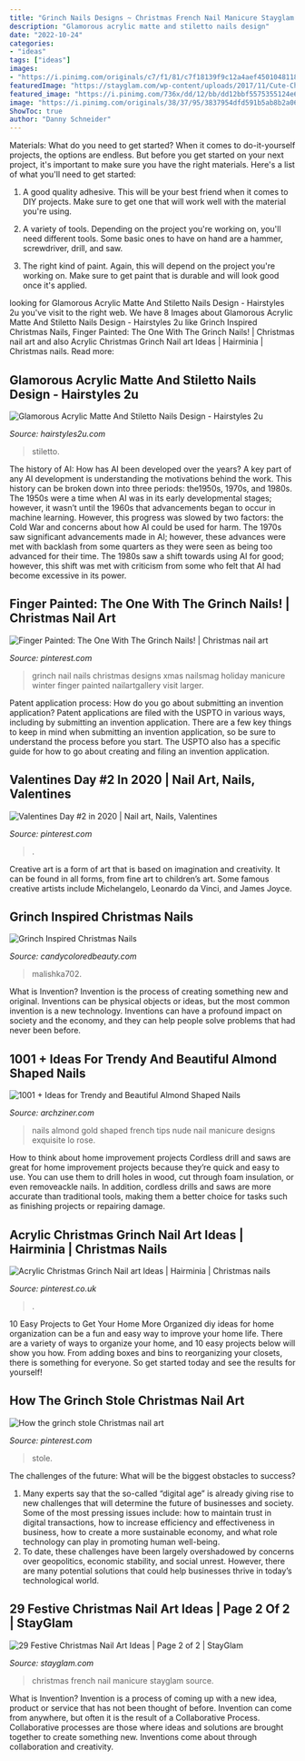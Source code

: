 ```yaml
---
title: "Grinch Nails Designs ~ Christmas French Nail Manicure Stayglam Source"
description: "Glamorous acrylic matte and stiletto nails design"
date: "2022-10-24"
categories:
- "ideas"
tags: ["ideas"]
images:
- "https://i.pinimg.com/originals/c7/f1/81/c7f18139f9c12a4aef4501048118dde6.jpg"
featuredImage: "https://stayglam.com/wp-content/uploads/2017/11/Cute-Christmas-French-Manicure.jpg"
featured_image: "https://i.pinimg.com/736x/dd/12/bb/dd12bbf5575355124e6ceaa285629c10.jpg"
image: "https://i.pinimg.com/originals/38/37/95/3837954dfd591b5ab8b2a06f9f7d8165.jpg"
ShowToc: true
author: "Danny Schneider"
---
```



Materials: What do you need to get started?
When it comes to do-it-yourself projects, the options are endless. But before you get started on your next project, it's important to make sure you have the right materials. Here's a list of what you'll need to get started:
1. A good quality adhesive. This will be your best friend when it comes to DIY projects. Make sure to get one that will work well with the material you're using.

2. A variety of tools. Depending on the project you're working on, you'll need different tools. Some basic ones to have on hand are a hammer, screwdriver, drill, and saw.

3. The right kind of paint. Again, this will depend on the project you're working on. Make sure to get paint that is durable and will look good once it's applied.


	

		
looking for Glamorous Acrylic Matte And Stiletto Nails Design - Hairstyles 2u you've visit to the right web. We have 8 Images about Glamorous Acrylic Matte And Stiletto Nails Design - Hairstyles 2u like Grinch Inspired Christmas Nails, Finger Painted: The One With The Grinch Nails! | Christmas nail art and also Acrylic Christmas Grinch Nail art Ideas | Hairminia | Christmas nails. Read more:
		
    
## Glamorous Acrylic Matte And Stiletto Nails Design - Hairstyles 2u

<img loading=lazy src="https://live.staticflickr.com/65535/47651810601_cec701a750_o.jpg" onerror="this.onerror=null;this.src='https://tse3.mm.bing.net/th?id=OIP.shkPP_vZE8KR6b4lc6I18wHaO0&amp;pid=15.1';" alt="Glamorous Acrylic Matte And Stiletto Nails Design - Hairstyles 2u">

_Source: hairstyles2u.com_

>stiletto. 

	

The history of AI: How has AI been developed over the years?
A key part of any AI development is understanding the motivations behind the work. This history can be broken down into three periods: the1950s, 1970s, and 1980s. The 1950s were a time when AI was in its early developmental stages; however, it wasn’t until the 1960s that advancements began to occur in machine learning. However, this progress was slowed by two factors: the Cold War and concerns about how AI could be used for harm. The 1970s saw significant advancements made in AI; however, these advances were met with backlash from some quarters as they were seen as being too advanced for their time. The 1980s saw a shift towards using AI for good; however, this shift was met with criticism from some who felt that AI had become excessive in its power.

    
## Finger Painted: The One With The Grinch Nails! | Christmas Nail Art

<img loading=lazy src="https://i.pinimg.com/originals/38/37/95/3837954dfd591b5ab8b2a06f9f7d8165.jpg" onerror="this.onerror=null;this.src='https://tse3.mm.bing.net/th?id=OIP.AD9eYFOANWvOBhqRASIhnQHaE8&amp;pid=15.1';" alt="Finger Painted: The One With The Grinch Nails! | Christmas nail art">

_Source: pinterest.com_

>grinch nail nails christmas designs xmas nailsmag holiday manicure winter finger painted nailartgallery visit larger. 

	

Patent application process: How do you go about submitting an invention application?
Patent applications are filed with the USPTO in various ways, including by submitting an invention application. There are a few key things to keep in mind when submitting an invention application, so be sure to understand the process before you start. The USPTO also has a specific guide for how to go about creating and filing an invention application.

    
## Valentines Day #2 In 2020 | Nail Art, Nails, Valentines

<img loading=lazy src="https://i.pinimg.com/736x/4d/e2/07/4de20739bbb06a2a89e0bf9a3d6ea1a7.jpg" onerror="this.onerror=null;this.src='https://tse3.mm.bing.net/th?id=OIP.5HCw_j-gY1NvkLMSYgd8PgHaHa&amp;pid=15.1';" alt="Valentines Day #2 in 2020 | Nail art, Nails, Valentines">

_Source: pinterest.com_

>. 

	

Creative art is a form of art that is based on imagination and creativity. It can be found in all forms, from fine art to children’s art. Some famous creative artists include Michelangelo, Leonardo da Vinci, and James Joyce.

    
## Grinch Inspired Christmas Nails

<img loading=lazy src="https://www.candycoloredbeauty.com/wp-content/uploads/2019/12/Grinch-nails-1024x1024.jpg" onerror="this.onerror=null;this.src='https://tse3.mm.bing.net/th?id=OIP.zeXOk7Hdq81d-XBrlZYeoQHaHa&amp;pid=15.1';" alt="Grinch Inspired Christmas Nails">

_Source: candycoloredbeauty.com_

>malishka702. 

	

What is Invention?
Invention is the process of creating something new and original. Inventions can be physical objects or ideas, but the most common invention is a new technology. Inventions can have a profound impact on society and the economy, and they can help people solve problems that had never been before.

    
## 1001 + Ideas For Trendy And Beautiful Almond Shaped Nails

<img loading=lazy src="https://archziner.com/wp-content/uploads/2018/08/gold-details-and-white-french-tips-decorating-eight-pointy-nails-in-a-nude-pink-color-worn-on-two-pale-hands-seen-in-close-up.jpg" onerror="this.onerror=null;this.src='https://tse3.mm.bing.net/th?id=OIP.lwYUdpwLelw0eCxBrDMC0wHaHa&amp;pid=15.1';" alt="1001 + Ideas for Trendy and Beautiful Almond Shaped Nails">

_Source: archziner.com_

>nails almond gold shaped french tips nude nail manicure designs exquisite lo rose. 

	

How to think about home improvement projects
Cordless drill and saws are great for home improvement projects because they’re quick and easy to use. You can use them to drill holes in wood, cut through foam insulation, or even removeackle nails. In addition, cordless drills and saws are more accurate than traditional tools, making them a better choice for tasks such as finishing projects or repairing damage.

    
## Acrylic Christmas Grinch Nail Art Ideas | Hairminia | Christmas Nails

<img loading=lazy src="https://i.pinimg.com/736x/dd/12/bb/dd12bbf5575355124e6ceaa285629c10.jpg" onerror="this.onerror=null;this.src='https://tse4.mm.bing.net/th?id=OIP.IDb669S9dp1jJBiJbpHqMQHaJd&amp;pid=15.1';" alt="Acrylic Christmas Grinch Nail art Ideas | Hairminia | Christmas nails">

_Source: pinterest.co.uk_

>. 

	

10 Easy Projects to Get Your Home More Organized
diy ideas for home organization can be a fun and easy way to improve your home life. There are a variety of ways to organize your home, and 10 easy projects below will show you how. From adding boxes and bins to reorganizing your closets, there is something for everyone. So get started today and see the results for yourself!

    
## How The Grinch Stole Christmas Nail Art

<img loading=lazy src="https://i.pinimg.com/originals/c7/f1/81/c7f18139f9c12a4aef4501048118dde6.jpg" onerror="this.onerror=null;this.src='https://tse4.mm.bing.net/th?id=OIP.ydohONckciXjq1Wg4kKB0gHaI5&amp;pid=15.1';" alt="How the grinch stole Christmas nail art">

_Source: pinterest.com_

>stole. 

	

The challenges of the future: What will be the biggest obstacles to success?
1. Many experts say that the so-called “digital age” is already giving rise to new challenges that will determine the future of businesses and society. Some of the most pressing issues include: how to maintain trust in digital transactions, how to increase efficiency and effectiveness in business, how to create a more sustainable economy, and what role technology can play in promoting human well-being.
2. To date, these challenges have been largely overshadowed by concerns over geopolitics, economic stability, and social unrest. However, there are many potential solutions that could help businesses thrive in today’s technological world.

    
## 29 Festive Christmas Nail Art Ideas | Page 2 Of 2 | StayGlam

<img loading=lazy src="https://stayglam.com/wp-content/uploads/2017/11/Cute-Christmas-French-Manicure.jpg" onerror="this.onerror=null;this.src='https://tse1.mm.bing.net/th?id=OIP.B1UHCyUdwXb4SlR0Vw8LaQHaHa&amp;pid=15.1';" alt="29 Festive Christmas Nail Art Ideas | Page 2 of 2 | StayGlam">

_Source: stayglam.com_

>christmas french nail manicure stayglam source. 

	

What is Invention?
Invention is a process of coming up with a new idea, product or service that has not been thought of before. Invention can come from anywhere, but often it is the result of a Collaborative Process. Collaborative processes are those where ideas and solutions are brought together to create something new. Inventions come about through collaboration and creativity.


